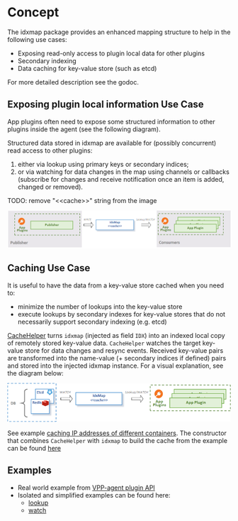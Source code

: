 # Concept

The idxmap package provides an enhanced mapping structure to help in
the following use cases:
* Exposing read-only access to plugin local data for other plugins
* Secondary indexing
* Data caching for key-value store (such as etcd)

For more detailed description see the godoc.

## Exposing plugin local information Use Case
App plugins often need to expose some structured information to other
plugins inside the agent (see the following diagram).

Structured data stored in idxmap are available for (possibly concurrent)
read access to other plugins:
1. either via lookup using primary keys or secondary indices;
2. or via watching for data changes in the map using channels
   or callbacks (subscribe for changes and receive notification once
   an item is added, changed or removed).

TODO: remove "\<\<cache\>\>" string from the image

![idxmap local](../docs/imgs/idxmap_local.png)

## Caching Use Case
It is useful to have the data from a key-value store cached when
you need to:
- minimize the number of lookups into the key-value store
- execute lookups by secondary indexes for key-value stores that
  do not necessarily support secondary indexing (e.g. etcd)

[CacheHelper](mem/cache_helper.go) turns `idxmap` (injected as field
`IDX`) into an indexed local copy of remotely stored key-value data.
`CacheHelper` watches the target key-value store for data changes
and resync events. Received key-value pairs are transformed into
the name-value (+ secondary indices if defined) pairs and stored into
the injected idxmap instance.
For a visual explanation, see the diagram below:


![idxmap cache](../docs/imgs/idxmap_cache.png)

See example [caching IP addresses of different containers](https://github.com/ligato/vpp-agent/tree/master/examples/idx_iface_cache).
The constructor that combines `CacheHelper` with `idxmap` to build
the cache from the example can be found
[here](https://github.com/ligato/vpp-agent/blob/master/plugins/vpp/ifplugin/ifaceidx/cache_iface.go)


## Examples
* Real world example from [VPP-agent plugin API](https://github.com/ligato/vpp-agent/blob/master/plugins/vpp/plugin_api_vpp.go)
* Isolated and simplified examples can be found here: 
  * [lookup](https://github.com/ligato/vpp-agent/tree/master/examples/idx_mapping_lookup)
  * [watch](https://github.com/ligato/vpp-agent/tree/master/examples/idx_mapping_watcher)

